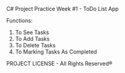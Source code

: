 C# Project Practice Week #1 - ToDo List App

Functions:

1. To See Tasks
2. To Add Tasks
3. To Delete Tasks
4. To Marking Tasks As Completed



PROJECT LICENSE - All Rights Reserved®
